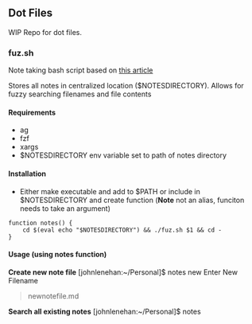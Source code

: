 ## Dot Files

WIP Repo for dot files.

### fuz.sh

Note taking bash script based on [this article](https://medium.com/adorableio/simple-note-taking-with-fzf-and-vim-2a647a39cfa)

Stores all notes in centralized location ($NOTESDIRECTORY).  Allows for fuzzy searching filenames and file contents

#### Requirements

 - ag
 - fzf
 - xargs 
 - $NOTESDIRECTORY env variable set to path of notes directory

#### Installation

 - Either make executable and add to $PATH or include in $NOTESDIRECTORY and
   create function (**Note** not an alias, funciton needs to take an argument)

```
function notes() {
    cd $(eval echo "$NOTESDIRECTORY") && ./fuz.sh $1 && cd -
}
```

#### Usage (using notes function)

**Create new note file**
[johnlenehan:~/Personal]$ notes new
Enter New Filename
> newnotefile.md

**Search all existing notes**
[johnlenehan:~/Personal]$ notes 
